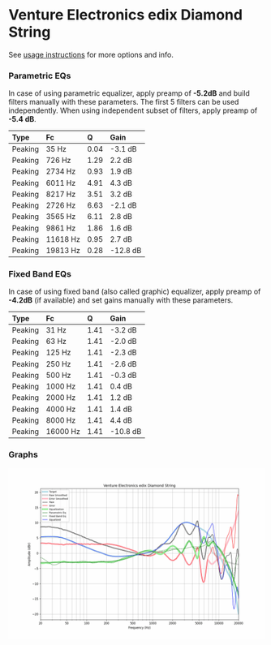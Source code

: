 # Venture Electronics edix Diamond String
See [usage instructions](https://github.com/jaakkopasanen/AutoEq#usage) for more options and info.

### Parametric EQs
In case of using parametric equalizer, apply preamp of **-5.2dB** and build filters manually
with these parameters. The first 5 filters can be used independently.
When using independent subset of filters, apply preamp of **-5.4 dB**.

| Type    | Fc       |    Q | Gain     |
|:--------|:---------|:-----|:---------|
| Peaking | 35 Hz    | 0.04 | -3.1 dB  |
| Peaking | 726 Hz   | 1.29 | 2.2 dB   |
| Peaking | 2734 Hz  | 0.93 | 1.9 dB   |
| Peaking | 6011 Hz  | 4.91 | 4.3 dB   |
| Peaking | 8217 Hz  | 3.51 | 3.2 dB   |
| Peaking | 2726 Hz  | 6.63 | -2.1 dB  |
| Peaking | 3565 Hz  | 6.11 | 2.8 dB   |
| Peaking | 9861 Hz  | 1.86 | 1.6 dB   |
| Peaking | 11618 Hz | 0.95 | 2.7 dB   |
| Peaking | 19813 Hz | 0.28 | -12.8 dB |

### Fixed Band EQs
In case of using fixed band (also called graphic) equalizer, apply preamp of **-4.2dB**
(if available) and set gains manually with these parameters.

| Type    | Fc       |    Q | Gain     |
|:--------|:---------|:-----|:---------|
| Peaking | 31 Hz    | 1.41 | -3.2 dB  |
| Peaking | 63 Hz    | 1.41 | -2.0 dB  |
| Peaking | 125 Hz   | 1.41 | -2.3 dB  |
| Peaking | 250 Hz   | 1.41 | -2.6 dB  |
| Peaking | 500 Hz   | 1.41 | -0.3 dB  |
| Peaking | 1000 Hz  | 1.41 | 0.4 dB   |
| Peaking | 2000 Hz  | 1.41 | 1.2 dB   |
| Peaking | 4000 Hz  | 1.41 | 1.4 dB   |
| Peaking | 8000 Hz  | 1.41 | 4.4 dB   |
| Peaking | 16000 Hz | 1.41 | -10.8 dB |

### Graphs
![](./Venture%20Electronics%20edix%20Diamond%20String.png)
